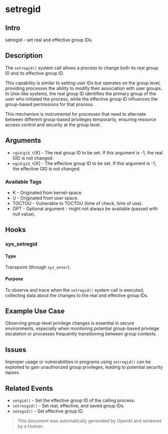 
# setregid

## Intro

setregid - set real and effective group IDs.

## Description

The `setregid()` system call allows a process to change both its real group ID
and its effective group ID.

This capability is similar to setting user IDs but operates on the group level,
providing processes the ability to modify their association with user groups. In
Unix-like systems, the real group ID identifies the primary group of the user
who initiated the process, while the effective group ID influences the
group-based permissions for that process.

This mechanism is instrumental for processes that need to alternate between
different group-based privileges temporarily, ensuring resource access control
and security at the group level.

## Arguments

* `rgid`:`gid_t`[K] - The real group ID to be set. If this argument is -1, the real GID is not changed.
* `egid`:`gid_t`[K] - The effective group ID to be set. If this argument is -1, the effective GID is not changed.

### Available Tags

* K - Originated from kernel-space.
* U - Originated from user space.
* TOCTOU - Vulnerable to TOCTOU (time of check, time of use).
* OPT - Optional argument - might not always be available (passed with null value).

## Hooks

### sys_setregid

#### Type

Tracepoint (through `sys_enter`).

#### Purpose

To observe and trace when the `setregid()` system call is executed, collecting
data about the changes to the real and effective group IDs.

## Example Use Case

Observing group-level privilege changes is essential in secure environments,
especially when monitoring potential group-based privilege escalation or
processes frequently transitioning between group contexts.

## Issues

Improper usage or vulnerabilities in programs using `setregid()` can be
exploited to gain unauthorized group privileges, leading to potential security
lapses.

## Related Events

* `setgid()` - Set the effective group ID of the calling process.
* `setresgid()` - Set real, effective, and saved group IDs.
* `setegid()` - Set effective group ID.

> This document was automatically generated by OpenAI and reviewed by a Human.
